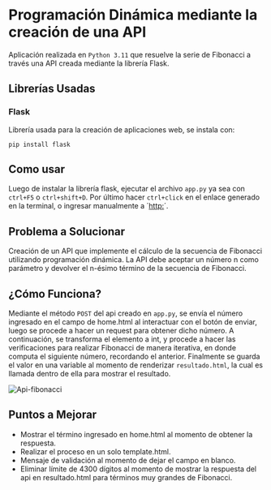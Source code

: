 # Programación Dinámica mediante la creación de una API
Aplicación realizada en `Python 3.11` que resuelve la serie de Fibonacci a través una API creada mediante la librería Flask.

## Librerías Usadas

### Flask
Librería usada para la creación de aplicaciones web, se instala con:
```
pip install flask
```

## Como usar
Luego de instalar la librería flask, ejecutar el archivo `app.py` ya sea con `ctrl+F5` o `ctrl+shift+D`. Por último hacer `ctrl+click` en el enlace generado en la terminal, o ingresar manualmente a ´[http:](http://localhost:5000)´.

## Problema a Solucionar
Creación de un API que implemente el cálculo de la secuencia de Fibonacci utilizando programación dinámica. La API debe aceptar un número n como parámetro y devolver el n-ésimo término de la secuencia de Fibonacci.

## ¿Cómo Funciona?
Mediante el método `POST` del api creado en `app.py`, se envía el número ingresado en el campo de home.html al interactuar con el botón de enviar, luego se procede a hacer un request para obtener dicho número.
A continuación, se transforma el elemento a int, y procede a hacer las verificaciones para realizar Fibonacci de manera iterativa, en donde computa el siguiente número, recordando el anterior.
Finalmente se guarda el valor en una variable al momento de renderizar `resultado.html`, la cual es llamada dentro de ella para mostrar el resultado.

![Api-fibonacci](https://github.com/RJSR/Fibonacci-Api/assets/78589528/7f1bd340-8d07-46fd-895a-8782f2a6197c)

## Puntos a Mejorar
- Mostrar el término ingresado en home.html al momento de obtener la respuesta.
- Realizar el proceso en un solo template.html.
- Mensaje de validación al momento de dejar el campo en blanco.
- Eliminar límite de 4300 dígitos al momento de mostrar la respuesta del api en resultado.html para términos muy grandes de Fibonacci.
